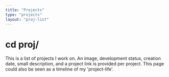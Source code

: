 ```yaml
---
title: "Projects"
type: "projects"
layout: "proj-list"
---
```


# cd proj/

This is a list of projects I work on. An image, development status,
creation date, small description, and a project link is provided per project.
This page could also be seen as a timeline of my 'project-life'.

